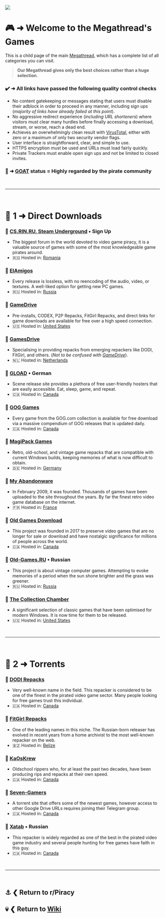 ![](%%games%%)

# 🎮 ➜ Welcome to the Megathread's **Games**
This is a child page of the main [Megathread](https://www.reddit.com/r/Piracy/wiki/megathread/), which has a complete list of all categories you can visit.
 
>**Our Megathread gives only the best choices rather than a huge selection**.

### ✔️ ➜ All links have passed the following quality control checks
- No content gatekeeping or messages stating that users must disable their adblock in order to proceed in any manner, including sign ups (*majority of links have already failed at this point*).
- No aggressive redirect experience (*including URL shorteners*) where visitors must clear many hurdles before finally accessing a download, stream, or worse, reach a dead end.
- Achieves an overwhelmingly clean result with [VirusTotal](https://www.virustotal.com/gui/home/url), either with zero or a maximum of only two security vendor flags.
- User interface is straightforward, clear, and simple to use.
- HTTPS encryption must be used and URLs must load fairly quickly.
- Private Trackers must enable open sign ups and not be limited to closed invites.


### 🐐 ➜ [GOAT](https://www.urbandictionary.com/define.php?term=goat) status = Highly regarded by the pirate community

&nbsp;

---

&nbsp;

# 📑 1 ➜ Direct Downloads

### 🐐 [CS.RIN.RU, Steam Underground](https://cs.rin.ru/forum/) • Sign Up
- The biggest forum in the world devoted to video game piracy, it is a valuable source of games with some of the most knowledgeable game pirates around.
- 🇷🇴 Hosted in: [Romania](https://check-host.net/ip-info?host=https%3A%2F%2Fcs.rin.ru%2Fforum%2F&csrf_token=80329e0db73259cd429f139a331bc866e8562bd0)

### 🔗 [ElAmigos](https://elamigos.site/)
- Every release is lossless, with no reencoding of the audio, video, or textures. A well-liked option for getting new PC games.
- 🇷🇺 Hosted in: [Russia](https://check-host.net/ip-info?host=https%3A%2F%2Felamigos.site%2F&csrf_token=3bfab04c5dfd98f4c0de1c0fd4dee7014acaa05b)

### 🔗 [GameDrive](https://gamedrive.org/)
- Pre-installs, CODEX, P2P Repacks, FitGirl Repacks, and direct links for game downloads are available for free over a high speed connection.
- 🇺🇸 Hosted in: [United States](https://check-host.net/ip-info?host=https%3A%2F%2Fgamedrive.org%2F&csrf_token=93ade2f48968d23eece450780c4342327bfdb3c2)

### 🔗 [GamesDrive](https://gamesdrive.net/)
- Specialising in providing repacks from emerging repackers like DODI, FitGirl, and others. (*Not to be confused with [GameDrive](https://gamedrive.org/)*).
- 🇳🇱 Hosted in: [Netherlands](https://check-host.net/ip-info?host=https%3A%2F%2Fgamesdrive.net%2F&csrf_token=93ade2f48968d23eece450780c4342327bfdb3c2)

### 🔗 [GLOAD](https://gload.to/) • German
- Scene release site provides a plethora of free user-friendly hosters that are easily accessible. Eat, sleep, game, and repeat.
- 🇨🇦 Hosted in: [Canada](https://check-host.net/ip-info?host=https%3A%2F%2Fgload.to%2F&csrf_token=93ade2f48968d23eece450780c4342327bfdb3c2)

### 🔗 [GOG Games](https://gog-games.com/)
- Every game from the GOG.com collection is available for free download via a massive compendium of GOG releases that is updated daily.
- 🇨🇦 Hosted in: [Canada](https://check-host.net/ip-info?host=https%3A%2F%2Fgog-games.com%2F&csrf_token=93ade2f48968d23eece450780c4342327bfdb3c2)

### 🔗 [MagiPack Games](https://www.magipack.games/)
- Retro, old-school, and vintage game repacks that are compatible with current Windows builds, keeping memories of what is now difficult to obtain.
- 🇩🇪 Hosted in: [Germany](https://check-host.net/ip-info?host=https%3A%2F%2Fwww.magipack.games%2F&csrf_token=93ade2f48968d23eece450780c4342327bfdb3c2)

### 🔗 [My Abandonware](https://www.myabandonware.com/)
- In February 2009, it was founded. Thousands of games have been uploaded to the site throughout the years. By far the finest retro video game database on the internet.
- 🇫🇷 Hosted in: [France](https://check-host.net/ip-info?host=https%3A%2F%2Fwww.myabandonware.com%2F&csrf_token=93ade2f48968d23eece450780c4342327bfdb3c2)

### 🔗 [Old Games Download](https://oldgamesdownload.com/)
- This project was founded in 2017 to preserve video games that are no longer for sale or download and have nostalgic significance for millions of people across the world.
- 🇨🇦 Hosted in: [Canada](https://check-host.net/ip-info?host=https%3A%2F%2Foldgamesdownload.com%2F&csrf_token=93ade2f48968d23eece450780c4342327bfdb3c2)

### 🔗 [Old-Games.RU](https://www.old-games.ru/) • Russian
- This project is about vintage computer games. Attempting to evoke memories of a period when the sun shone brighter and the grass was greener.
- 🇷🇺 Hosted in: [Russia](https://check-host.net/ip-info?host=https%3A%2F%2Fwww.old-games.ru%2F&csrf_token=93ade2f48968d23eece450780c4342327bfdb3c2)

### 🔗 [The Collection Chamber](https://collectionchamber.blogspot.com/)
- A significant selection of classic games that have been optimised for modern Windows. It is now time for them to be released.
- 🇺🇸 Hosted in: [United States](https://check-host.net/ip-info?host=https%3A%2F%2Fcollectionchamber.blogspot.com%2F&csrf_token=93ade2f48968d23eece450780c4342327bfdb3c2)

&nbsp;

---

&nbsp;

# 📑 2 ➜ Torrents

### 🐐 [DODI Repacks](https://dodi-repacks.site/)
- Very well-known name in the field. This repacker is considered to be one of the finest in the pirated video game sector. Many people looking for free games trust this individual.
- 🇨🇦 Hosted in: [Canada](https://check-host.net/ip-info?host=https%3A%2F%2Fdodi-repacks.site%2F&csrf_token=3bfab04c5dfd98f4c0de1c0fd4dee7014acaa05b)

### 🐐 [FitGirl Repacks](https://fitgirl-repacks.site/)
- One of the leading names in this niche. The Russian-born releaser has evolved in recent years from a home archivist to the most well-known repacker on the web.
- 🇧🇿 Hosted in: [Belize](https://check-host.net/ip-info?host=https%3A%2F%2Ffitgirl-repacks.site%2F&csrf_token=3bfab04c5dfd98f4c0de1c0fd4dee7014acaa05b)

### 🧲 [KaOsKrew](https://kaoskrew.org/)
- Oldschool rippers who, for at least the past two decades, have been producing rips and repacks at their own speed.
- 🇨🇦 Hosted in: [Canada](https://check-host.net/ip-info?host=https%3A%2F%2Fkaoskrew.org%2F&csrf_token=3bfab04c5dfd98f4c0de1c0fd4dee7014acaa05b)

### 🧲 [Seven-Gamers](https://www.seven-gamers.com/)
- A torrent site that offers some of the newest games, however access to other Google Drive URLs requires joining their Telegram group.
- 🇨🇦 Hosted in: [Canada](https://check-host.net/ip-info?host=https%3A%2F%2Fwww.seven-gamers.com%2F&csrf_token=93ade2f48968d23eece450780c4342327bfdb3c2)

### 🧲 [Xatab](https://byxatab.com/) • Russian
- This repacker is widely regarded as one of the best in the pirated video game industry and several people hunting for free games have faith in this guy.
- 🇨🇦 Hosted in: [Canada](https://check-host.net/ip-info?host=https%3A%2F%2Fbyxatab.com%2F&csrf_token=b762d5eeada699745d9a1e4f7137859cf49a86dd)

&nbsp;

---

&nbsp;

⚓ ❮ Return to **r/Piracy**
---
💀 ❮ Return to [**Wiki**](https://www.reddit.com/r/Piracy/wiki/index/)
---
